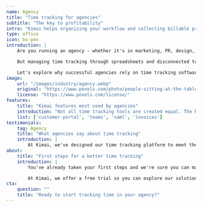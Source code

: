 ```yaml
---
name: Agency
title: "Time tracking for agencies"
subtitle: "The key to profitability"
intro: "Kimai helps organizing your workflow and collecting billable project hours"
type: office
icon: bx-pen
introduction: |
    Are you running an agency - whether it's in marketing, PR, design, consulting, HR, or architecture? Then you know how critical time tracking is to your business. Tracking employee hours and client project time is essential for billing accurately, understanding profitability, and managing your growing team.

    But managing time tracking through spreadsheets and disconnected tools can quickly become a mess, especially as your agency scales. That's where a dedicated time tracking solution can be a game-changer.

    Let's explore why successful agencies rely on time tracking software and what essential features to look for. We’ll use Kimai as an example of a user-friendly solution built with agencies in mind.
image:
    url: "/images/industry/agency.webp"
    original: "https://www.pexels.com/photo/people-sitting-at-the-table-6476257/"
    license: "https://www.pexels.com/license/"
features:
    title: "Kimai features most used by agencies"
    introduction: "Not all time tracking tools are created equal. The best solutions for agencies offer a specialized set of features to streamline your workflows."
    list: ['customer-portal', 'teams', 'saml', 'invoices']
testimonials:
    tag: Agency
    title: "What agencies say about time tracking"
    introduction: |
        At Kimai, we've designed our time tracking platform to meet the needs of agencies, teams, and freelancers. Our intuitive interface and powerful features help agencies like yours work smarter and more profitably. You can now “listen” to the reviews of the real users.
about:
    title: "First steps for a better time tracking"
    introduction: |
        You've already taken your first steps and we're sure you can make an informed choice. What else should you consider to choose the best time tracking software? Some solution providers offer free versions, which may have limitations, while others provide free demos, trials, or pricing options based on business size or number of users.

        At Kimai, we offer a free trial so you can explore our solution before deciding if additional users, features, or plugins are needed. Try it for free today, and have a more organized workday!
cta:
    question: ""
    title: "Ready to start tracking time in your agency?"
---
```

